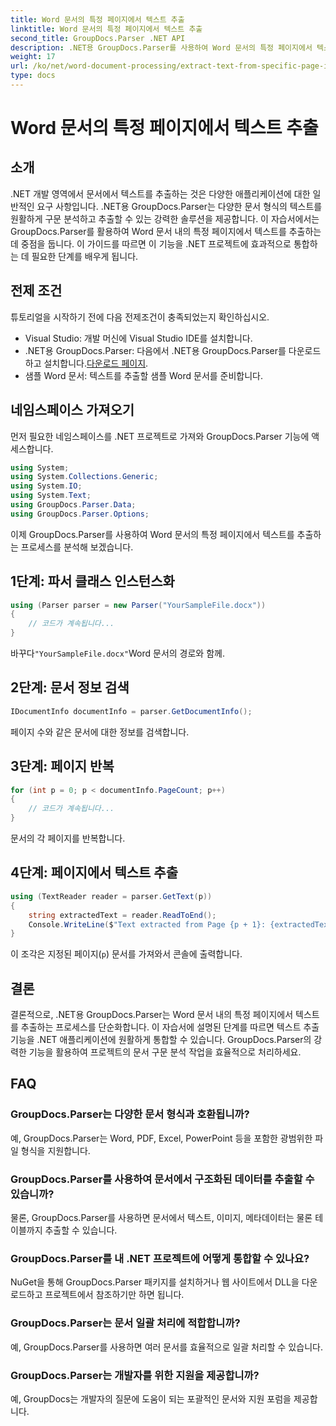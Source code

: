 ```yaml
---
title: Word 문서의 특정 페이지에서 텍스트 추출
linktitle: Word 문서의 특정 페이지에서 텍스트 추출
second_title: GroupDocs.Parser .NET API
description: .NET용 GroupDocs.Parser를 사용하여 Word 문서의 특정 페이지에서 텍스트를 추출하는 방법을 알아보세요. 텍스트 추출 기능을 .NET에 통합하세요.
weight: 17
url: /ko/net/word-document-processing/extract-text-from-specific-page-in-word-document/
type: docs
---
```

# Word 문서의 특정 페이지에서 텍스트 추출

## 소개
.NET 개발 영역에서 문서에서 텍스트를 추출하는 것은 다양한 애플리케이션에 대한 일반적인 요구 사항입니다. .NET용 GroupDocs.Parser는 다양한 문서 형식의 텍스트를 원활하게 구문 분석하고 추출할 수 있는 강력한 솔루션을 제공합니다. 이 자습서에서는 GroupDocs.Parser를 활용하여 Word 문서 내의 특정 페이지에서 텍스트를 추출하는 데 중점을 둡니다. 이 가이드를 따르면 이 기능을 .NET 프로젝트에 효과적으로 통합하는 데 필요한 단계를 배우게 됩니다.
## 전제 조건
튜토리얼을 시작하기 전에 다음 전제조건이 충족되었는지 확인하십시오.
- Visual Studio: 개발 머신에 Visual Studio IDE를 설치합니다.
-  .NET용 GroupDocs.Parser: 다음에서 .NET용 GroupDocs.Parser를 다운로드하고 설치합니다.[다운로드 페이지](https://releases.groupdocs.com/parser/net/).
- 샘플 Word 문서: 텍스트를 추출할 샘플 Word 문서를 준비합니다.

## 네임스페이스 가져오기
먼저 필요한 네임스페이스를 .NET 프로젝트로 가져와 GroupDocs.Parser 기능에 액세스합니다.
```csharp
using System;
using System.Collections.Generic;
using System.IO;
using System.Text;
using GroupDocs.Parser.Data;
using GroupDocs.Parser.Options;
```

이제 GroupDocs.Parser를 사용하여 Word 문서의 특정 페이지에서 텍스트를 추출하는 프로세스를 분석해 보겠습니다.
## 1단계: 파서 클래스 인스턴스화
```csharp
using (Parser parser = new Parser("YourSampleFile.docx"))
{
    // 코드가 계속됩니다...
}
```
 바꾸다`"YourSampleFile.docx"`Word 문서의 경로와 함께.
## 2단계: 문서 정보 검색
```csharp
IDocumentInfo documentInfo = parser.GetDocumentInfo();
```
페이지 수와 같은 문서에 대한 정보를 검색합니다.
## 3단계: 페이지 반복
```csharp
for (int p = 0; p < documentInfo.PageCount; p++)
{
    // 코드가 계속됩니다...
}
```
문서의 각 페이지를 반복합니다.
## 4단계: 페이지에서 텍스트 추출
```csharp
using (TextReader reader = parser.GetText(p))
{
    string extractedText = reader.ReadToEnd();
    Console.WriteLine($"Text extracted from Page {p + 1}: {extractedText}");
}
```
이 조각은 지정된 페이지(`p`) 문서를 가져와서 콘솔에 출력합니다.

## 결론
결론적으로, .NET용 GroupDocs.Parser는 Word 문서 내의 특정 페이지에서 텍스트를 추출하는 프로세스를 단순화합니다. 이 자습서에 설명된 단계를 따르면 텍스트 추출 기능을 .NET 애플리케이션에 원활하게 통합할 수 있습니다. GroupDocs.Parser의 강력한 기능을 활용하여 프로젝트의 문서 구문 분석 작업을 효율적으로 처리하세요.

## FAQ
### GroupDocs.Parser는 다양한 문서 형식과 호환됩니까?
예, GroupDocs.Parser는 Word, PDF, Excel, PowerPoint 등을 포함한 광범위한 파일 형식을 지원합니다.
### GroupDocs.Parser를 사용하여 문서에서 구조화된 데이터를 추출할 수 있습니까?
물론, GroupDocs.Parser를 사용하면 문서에서 텍스트, 이미지, 메타데이터는 물론 테이블까지 추출할 수 있습니다.
### GroupDocs.Parser를 내 .NET 프로젝트에 어떻게 통합할 수 있나요?
NuGet을 통해 GroupDocs.Parser 패키지를 설치하거나 웹 사이트에서 DLL을 다운로드하고 프로젝트에서 참조하기만 하면 됩니다.
### GroupDocs.Parser는 문서 일괄 처리에 적합합니까?
예, GroupDocs.Parser를 사용하면 여러 문서를 효율적으로 일괄 처리할 수 있습니다.
### GroupDocs.Parser는 개발자를 위한 지원을 제공합니까?
예, GroupDocs는 개발자의 질문에 도움이 되는 포괄적인 문서와 지원 포럼을 제공합니다.